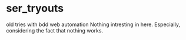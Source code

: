 # ser_tryouts
old tries with bdd web automation
Nothing intresting in here. Especially, considering the fact that nothing works.
